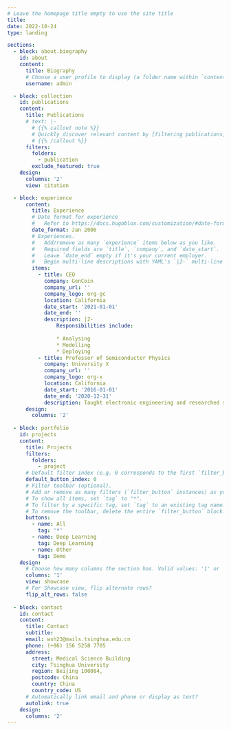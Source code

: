 ```yaml
---
# Leave the homepage title empty to use the site title
title:
date: 2022-10-24
type: landing

sections:
  - block: about.biography
    id: about
    content:
      title: Biography
      # Choose a user profile to display (a folder name within `content/authors/`)
      username: admin

  - block: collection
    id: publications
    content:
      title: Publications
      # text: |-
        # {{% callout note %}}
        # Quickly discover relevant content by [filtering publications](./publication/).
        # {{% /callout %}}
      filters:
        folders:
          - publication
        exclude_featured: true
    design:
      columns: '2'
      view: citation

  - block: experience
      content:
        title: Experience
        # Date format for experience
        #   Refer to https://docs.hugoblox.com/customization/#date-format
        date_format: Jan 2006
        # Experiences.
        #   Add/remove as many `experience` items below as you like.
        #   Required fields are `title`, `company`, and `date_start`.
        #   Leave `date_end` empty if it's your current employer.
        #   Begin multi-line descriptions with YAML's `|2-` multi-line prefix.
        items:
          - title: CEO
            company: GenCoin
            company_url: ''
            company_logo: org-gc
            location: California
            date_start: '2021-01-01'
            date_end: ''
            description: |2-
                Responsibilities include:
  
                * Analysing
                * Modelling
                * Deploying
          - title: Professor of Semiconductor Physics
            company: University X
            company_url: ''
            company_logo: org-x
            location: California
            date_start: '2016-01-01'
            date_end: '2020-12-31'
            description: Taught electronic engineering and researched semiconductor physics.
      design:
        columns: '2'
  
  - block: portfolio
    id: projects
    content:
      title: Projects
      filters:
        folders:
          - project
      # Default filter index (e.g. 0 corresponds to the first `filter_button` instance below).
      default_button_index: 0
      # Filter toolbar (optional).
      # Add or remove as many filters (`filter_button` instances) as you like.
      # To show all items, set `tag` to "*".
      # To filter by a specific tag, set `tag` to an existing tag name.
      # To remove the toolbar, delete the entire `filter_button` block.
      buttons:
        - name: All
          tag: '*'
        - name: Deep Learning
          tag: Deep Learning
        - name: Other
          tag: Demo
    design:
      # Choose how many columns the section has. Valid values: '1' or '2'.
      columns: '1'
      view: showcase
      # For Showcase view, flip alternate rows?
      flip_alt_rows: false
    
  - block: contact
    id: contact
    content:
      title: Contact
      subtitle:
      email: wsh23@mails.tsinghua.edu.cn
      phone: (+86) 156 5258 7705
      address:
        street: Medical Science Building
        city: Tsinghua University
        region: Beijing 100084,
        postcode: China
        country: China
        country_code: US  
      # Automatically link email and phone or display as text?
      autolink: true
    design:
      columns: '2'
---
```

